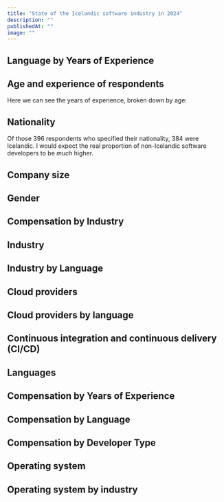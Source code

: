 ```yaml
---
title: "State of the Icelandic software industry in 2024"
description: ""
publishedAt: ""
image: ""
---
```


## Language by Years of Experience

<BarChart data="language-by-experience" width={1000} />

## Age and experience of respondents

<BarChart data="age-count" horizontal />

<BarChart data="years-of-experience-count" horizontal />

Here we can see the years of experience, broken down by age:

<BarChart data="experience-by-age" horizontal stacked width={800} />

## Nationality

Of those 396 respondents who specified their nationality, 384 were Icelandic. I would expect the real proportion of non-Icelandic software developers to be _much_ higher.

## Company size

<BarChart data="company-size-count" horizontal />

## Gender

<BarChart data="gender-count" width={500} height={300} />

## Compensation by Industry

<BarChart data="compensation-by-industry" horizontal normalize stacked />

## Industry

<BarChart data="industry-count" width={600} />

## Industry by Language

<BarChart data="industry-by-language" horizontal normalize stacked minResponses={5} />

## Cloud providers

<BarChart data="cloud-providers-count" horizontal />

## Cloud providers by language

<BarChart data="cloud-providers-by-language" width={1000} />

## Continuous integration and continuous delivery (CI/CD)

<BarChart data="ci-count" horizontal minResponses={5} />

## Languages

<BarChart data="languages-count" minResponses={2} />

## Compensation by Years of Experience

<BarChart data="compensation-by-experience" />

## Compensation by Language

<BarChart data="compensation-by-language" horizontal stacked minResponses={2} />

## Compensation by Developer Type

<BarChart data="compensation-by-dev-type" horizontal stacked normalize minResponses={6} />

## Operating system

<BarChart data="os-count" width={500} height={300} />

## Operating system by industry

<BarChart data="os-by-industry" width={640} />